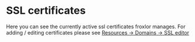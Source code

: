 # SSL certificates

Here you can see the currently active ssl certificates froxlor manages. For adding / editing certificates please see [Resources -> Domains -> SSL editor](../domains#_2-3-ssl-editor)

<UiBrowser src="/img/frx_ssl_list.png" alt="SSL certificates overview"/>
